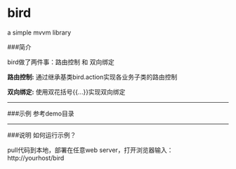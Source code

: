 bird
====

a simple mvvm library

###简介


bird做了两件事：路由控制 和 双向绑定


<b>路由控制:</b> 通过继承基类bird.action实现各业务子类的路由控制

<b>双向绑定:</b> 使用双花括号{{...}}实现双向绑定

----
###示例
  参考demo目录
  	
  	
----
###说明
如何运行示例？

pull代码到本地，部署在任意web server，打开浏览器输入：http://yourhost/bird

